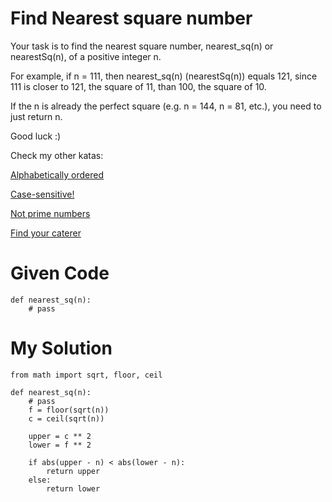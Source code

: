 # Find Nearest square number

Your task is to find the nearest square number, nearest_sq(n) or nearestSq(n), of a positive integer n.

For example, if n = 111, then nearest\_sq(n) (nearestSq(n)) equals 121, since 111 is closer to 121, the square of 11, than 100, the square of 10.

If the n is already the perfect square (e.g. n = 144, n = 81, etc.), you need to just return n.

Good luck :)

Check my other katas:

[Alphabetically ordered](https://www.codewars.com/kata/5a8059b1fd577709860000f6)

[Case-sensitive!](https://www.codewars.com/kata/5a805631ba1bb55b0c0000b8)

[Not prime numbers](https://www.codewars.com/kata/5a9a70cf5084d74ff90000f7)

[Find your caterer](https://www.codewars.com/kata/6402205dca1e64004b22b8de)

# Given Code

```{python}
def nearest_sq(n):
    # pass
```

# My Solution

```{python}
from math import sqrt, floor, ceil

def nearest_sq(n):
    # pass
    f = floor(sqrt(n))
    c = ceil(sqrt(n))
    
    upper = c ** 2
    lower = f ** 2
    
    if abs(upper - n) < abs(lower - n):
        return upper
    else:
        return lower
```
